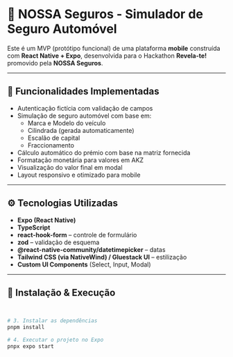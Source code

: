# 🚗 NOSSA Seguros - Simulador de Seguro Automóvel

Este é um MVP (protótipo funcional) de uma plataforma **mobile** construída com **React Native + Expo**, desenvolvida para o Hackathon **Revela-te!** promovido pela **NOSSA Seguros**.

---

## 📱 Funcionalidades Implementadas

- Autenticação fictícia com validação de campos
- Simulação de seguro automóvel com base em:
  - Marca e Modelo do veículo
  - Cilindrada (gerada automaticamente)
  - Escalão de capital
  - Fraccionamento
- Cálculo automático do prémio com base na matriz fornecida
- Formatação monetária para valores em AKZ
- Visualização do valor final em modal
- Layout responsivo e otimizado para mobile

---

## ⚙️ Tecnologias Utilizadas

- **Expo (React Native)**
- **TypeScript**
- **react-hook-form** – controle de formulário
- **zod** – validação de esquema
- **@react-native-community/datetimepicker** – datas
- **Tailwind CSS (via NativeWind) / Gluestack UI** – estilização
- **Custom UI Components** (Select, Input, Modal)

---

## 📂 Instalação & Execução

```bash


# 3. Instalar as dependências
pnpm install

# 4. Executar o projeto no Expo
pnpx expo start

